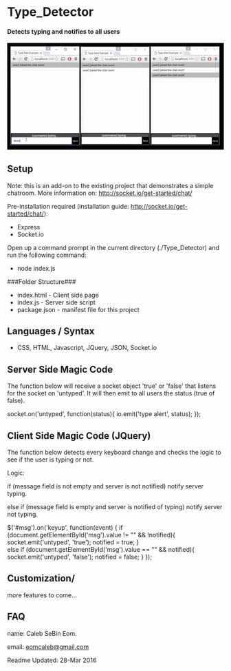 # Type_Detector #
#### Detects typing and notifies to all users ####
![Interface Image](/img/demonstration.gif)

## Setup ##
Note: this is an add-on to the existing project that demonstrates a simple chatroom. More information on: http://socket.io/get-started/chat/

Pre-installation required (installation guide: http://socket.io/get-started/chat/):
* Express
* Socket.io


Open up a command prompt in the current directory (./Type_Detector) and run the following command:
* node index.js

###Folder Structure###
* index.html - Client side page
* index.js - Server side script
* package.json - manifest file for this project


## Languages / Syntax ##
* CSS, HTML, Javascript, JQuery, JSON, Socket.io

## Server Side Magic Code ##
The function below will receive a socket object 'true' or 'false' that listens for the socket on 'untyped'. It will then emit to all users the status (true of false).

  socket.on('untyped', function(status){
    io.emit('type alert', status);
  });

## Client Side Magic Code (JQuery) ##
The function below detects every keyboard change and checks the logic to see if the user is typing or not.

Logic: 

if (message field is not empty and server is not notified) notify server typing.


else if (message field is empty and server is notified of typing) notify server not typing.


  $('#msg').on('keyup', function(event) {
	if (document.getElementById('msg').value != "" && !notified){
		socket.emit('untyped', 'true');
		notified = true;
	}	
	else if (document.getElementById('msg').value == "" && notified){
		socket.emit('untyped', 'false');
		notified = false;
	} 
  });

## Customization/ ##
more features to come...

## FAQ ##
name: Caleb SeBin Eom.

email: eomcaleb@gmail.com


Readme Updated: 28-Mar 2016
